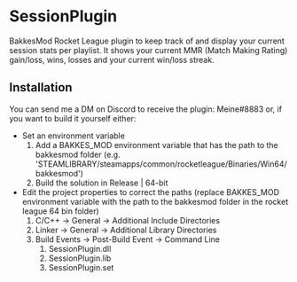 # SessionPlugin
BakkesMod Rocket League plugin to keep track of and display your current session stats per playlist. It shows your current MMR (Match Making Rating) gain/loss, wins, losses and your current win/loss streak.

## Installation
You can send me a DM on Discord to receive the plugin: Meine#8883 or, if you want to build it yourself either:

* Set an environment variable
    1. Add a BAKKES_MOD environment variable that has the path to the bakkesmod folder (e.g. 'STEAMLIBRARY/steamapps/common/rocketleague/Binaries/Win64/bakkesmod')
    2. Build the solution in Release | 64-bit
* Edit the project properties to correct the paths (replace BAKKES_MOD environment variable with the path to the bakkesmod folder in the rocket league 64 bin folder)
    1. C/C++ -> General -> Additional Include Directories
    2. Linker -> General -> Additional Library Directories
    3. Build Events -> Post-Build Event -> Command Line
        1. SessionPlugin.dll
        2. SessionPlugin.lib
        3. SessionPlugin.set
